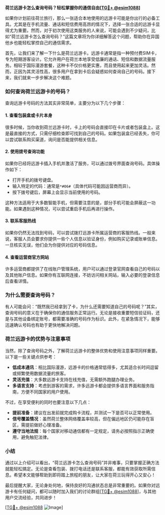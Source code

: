 **荷兰远游卡怎么查询号码？轻松掌握你的通信自由[[TG💪+ @esim1088](https://t.me/s/esim1088)]**

如果你计划前往荷兰旅行，那么一张适合本地使用的远游卡可能是你出行的必备工具。尤其是在手机流量、通话和短信费用高昂的情况下，选择一张合适的远游卡显得尤为重要。然而，对于初次使用这类服务的人来说，可能会遇到不少疑问，比如“荷兰远游卡怎么查询号码？”这篇文章将为你详细解答这个问题，帮助你在异国他乡也能轻松掌控自己的通信需求。

首先，让我们来了解一下什么是荷兰远游卡。远游卡通常是指一种预付费SIM卡，专为短期游客设计。它允许用户在荷兰本地享受低廉的通话、短信和数据流量服务。相较于国际漫游套餐，这种卡不仅价格更实惠，而且使用起来更加灵活。然而，正因为其灵活性高，很多用户在拿到卡后会疑惑如何查询自己的号码。接下来，我们就来一步步解决这个难题。

### 如何查询荷兰远游卡的号码？

查询远游卡号码的方法其实非常简单，主要分为以下几个步骤：

#### **1. 查看包装盒或卡片本身**
很多时候，当你收到荷兰远游卡时，卡上的号码会直接印在卡片或者包装盒上。这是最直接的方式，只需仔细检查即可找到自己的号码。如果包装盒已经丢失，你可以尝试联系购买渠道，询问是否能提供相关信息。

#### **2. 使用拨号查询功能**
如果你已经将远游卡插入手机并激活了服务，可以通过拨号界面查询号码。具体操作如下：
- 打开手机的拨号键盘。
- 输入特定的代码：通常是`*#06#`（具体代码可能因运营商而异）。
- 按下拨号键后，屏幕上会显示当前使用的号码。

这种方法适用于大多数智能手机，但需要注意的是，部分手机可能会屏蔽这一功能。如果遇到这种情况，可以尝试重启手机后再进行操作。

#### **3. 联系客服热线**
如果你仍然无法找到号码，可以尝试拨打远游卡所属运营商的客服热线。一般来说，客服人员会要求你提供一些个人信息以验证身份，例如购买记录或账单信息。一旦核实无误，他们会为你提供对应的号码信息。

#### **4. 查看运营商官方网站**
许多运营商都提供了在线账户管理系统，用户可以通过登录官网查看自己的号码以及其他账户信息。如果你有互联网连接，不妨访问相关网站，输入必要的登录信息后查看详情。

### 为什么需要查询号码？

有人可能会问：“既然我已经拿到了卡，为什么还需要知道自己的号码呢？”其实，查询号码的意义在于确保你的通信服务正常运行。无论是接收重要短信验证码，还是与其他设备绑定账号，都需要准确的号码作为标识。此外，在紧急情况下，能够迅速确认号码也有助于更快地解决问题。

### 荷兰远游卡的优势与注意事项

当然，除了查询号码之外，了解荷兰远游卡的整体优势和使用注意事项同样重要。以下是一些关键点供参考：

- **低成本通讯**：相比国际漫游，远游卡的价格通常低得多，尤其适合长时间逗留或频繁使用数据流量的旅客。
- **灵活充值**：大多数远游卡支持在线充值，无需额外跑腿办理业务。
- **多语言支持**：考虑到游客的需求，许多远游卡都会提供多语言界面和服务指南，方便不同国家的用户使用。

不过，在享受便利的同时也要注意以下几点：
- **提前准备**：建议在出发前就完成购卡流程，并测试一下是否可以正常使用。
- **信号覆盖情况**：虽然荷兰整体网络覆盖率较高，但在偏远地区仍可能存在盲区，需提前做好心理准备。
- **遵守当地法规**：每个国家对移动通信都有一定规定，请务必按照指示正确使用，避免触犯法律。

### 小结

通过以上介绍可以看出，“荷兰远游卡怎么查询号码”并非难事，只要掌握正确方法就能轻松搞定。无论是查看包装、拨打电话还是联系客服，都能有效获取所需信息。希望本文能够帮助到即将踏上旅程的朋友，让大家在荷兰玩得开心又安心！

最后提醒大家，无论身处何地，保持良好的沟通状态总是非常重要的。如果你对远游卡有任何疑问，都可以随时加入我们的讨论群组[[TG💪+ @esim1088](https://t.me/s/esim1088)]，与其他用户交流经验，共同进步！

[[TG💪+ @esim1088](https://t.me/s/esim1088) ![Image](https://i.postimg.cc/4NQfJmqS/Snipaste-2025-05-13-00-14-12.png)]